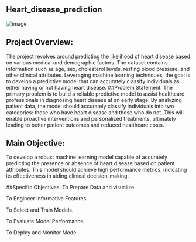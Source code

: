 ## Heart_disease_prediction
![image](https://github.com/Lawrync/Heart_disease_prediction/assets/142001815/43edf5ca-9da8-4867-9e1a-72b76a9bda46)

## Project Overview:
The project revolves around predicting the likelihood of heart disease based on various medical and demographic factors. The dataset contains information such as age, sex, cholesterol levels, resting blood pressure, and other clinical attributes. Leveraging machine learning techniques, the goal is to develop a predictive model that can accurately classify individuals as either having or not having heart disease.
##Problem Statement:
The primary problem is to build a reliable predictive model to assist healthcare professionals in diagnosing heart disease at an early stage. By analyzing patient data, the model should accurately classify individuals into two categories: those who have heart disease and those who do not. This will enable proactive interventions and personalized treatments, ultimately leading to better patient outcomes and reduced healthcare costs.

## Main Objective:
To develop a robust machine learning model capable of accurately predicting the presence or absence of heart disease based on patient attributes. This model should achieve high performance metrics, indicating its effectiveness in aiding clinical decision-making.

##Specific Objectives:
To Prepare Data and visualize

To Engineer Informative Features.

To Select and Train Models.

To Evaluate Model Performance.

To Deploy and Monitor Mode
